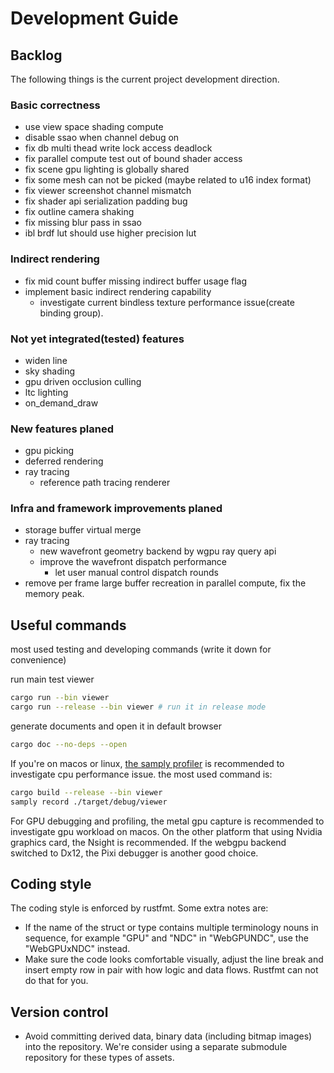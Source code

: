 # Development Guide

## Backlog

The following things is the current project development direction.

### Basic correctness

- use view space shading compute
- disable ssao when channel debug on
- fix db multi thead write lock access deadlock
- fix parallel compute test out of bound shader access
- fix scene gpu lighting is globally shared
- fix some mesh can not be picked (maybe related to u16 index format)
- fix viewer screenshot channel mismatch
- fix shader api serialization padding bug
- fix outline camera shaking
- fix missing blur pass in ssao
- ibl brdf lut should use higher precision lut

### Indirect rendering

- fix mid count buffer missing indirect buffer usage flag
- implement basic indirect rendering capability
  - investigate current bindless texture performance issue(create binding group).

### Not yet integrated(tested) features

- widen line
- sky shading
- gpu driven occlusion culling
- ltc lighting
- on_demand_draw

### New features planed

- gpu picking
- deferred rendering
- ray tracing
  - reference path tracing renderer

### Infra and framework improvements planed

- storage buffer virtual merge
- ray tracing
  - new wavefront geometry backend by wgpu ray query api
  - improve the wavefront dispatch performance
    - let user manual control dispatch rounds
- remove per frame large buffer recreation in parallel compute, fix the memory peak.

## Useful commands

most used testing and developing commands (write it down for convenience)

run main test viewer

```bash
cargo run --bin viewer
cargo run --release --bin viewer # run it in release mode
```

generate documents and open it in default browser

```bash
cargo doc --no-deps --open
```

If you're on macos or linux, [the samply profiler](https://github.com/mstange/samply) is recommended to investigate cpu performance issue.  the most used command is:

```bash
cargo build --release --bin viewer
samply record ./target/debug/viewer
```

For GPU debugging and profiling, the metal gpu capture is recommended to investigate gpu workload on macos. On the other platform that using Nvidia graphics card, the Nsight is recommended. If the webgpu backend switched to Dx12, the Pixi debugger is another good choice.

## Coding style

The coding style is enforced by rustfmt. Some extra notes are:

- If the name of the struct or type contains multiple terminology nouns in sequence, for example "GPU" and "NDC" in "WebGPUNDC", use the "WebGPUxNDC" instead.
- Make sure the code looks comfortable visually, adjust the line break and insert empty row in pair with how logic and data flows. Rustfmt can not do that for you.

## Version control

- Avoid committing derived data, binary data (including bitmap images) into the repository. We're consider using a separate submodule repository for these types of assets.
